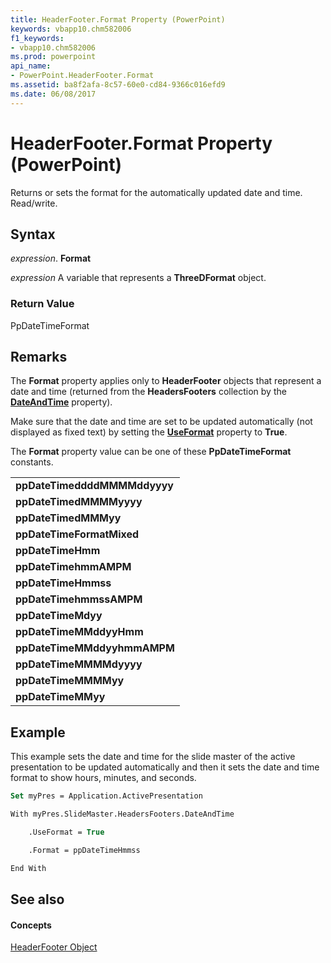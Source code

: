 ```yaml
---
title: HeaderFooter.Format Property (PowerPoint)
keywords: vbapp10.chm582006
f1_keywords:
- vbapp10.chm582006
ms.prod: powerpoint
api_name:
- PowerPoint.HeaderFooter.Format
ms.assetid: ba8f2afa-8c57-60e0-cd84-9366c016efd9
ms.date: 06/08/2017
---
```



# HeaderFooter.Format Property (PowerPoint)

Returns or sets the format for the automatically updated date and time. Read/write.


## Syntax

 _expression_. **Format**

 _expression_ A variable that represents a **ThreeDFormat** object.


### Return Value

PpDateTimeFormat


## Remarks

The  **Format** property applies only to **HeaderFooter** objects that represent a date and time (returned from the **HeadersFooters** collection by the **[DateAndTime](PowerPoint.HeadersFooters.DateAndTime.md)** property).

Make sure that the date and time are set to be updated automatically (not displayed as fixed text) by setting the  **[UseFormat](PowerPoint.HeaderFooter.UseFormat.md)** property to **True**.

The  **Format** property value can be one of these **PpDateTimeFormat** constants.


||
|:-----|
|**ppDateTimeddddMMMMddyyyy**|
|**ppDateTimedMMMMyyyy**|
|**ppDateTimedMMMyy**|
|**ppDateTimeFormatMixed**|
|**ppDateTimeHmm**|
|**ppDateTimehmmAMPM**|
|**ppDateTimeHmmss**|
|**ppDateTimehmmssAMPM**|
|**ppDateTimeMdyy**|
|**ppDateTimeMMddyyHmm**|
|**ppDateTimeMMddyyhmmAMPM**|
|**ppDateTimeMMMMdyyyy**|
|**ppDateTimeMMMMyy**|
|**ppDateTimeMMyy**|

## Example

This example sets the date and time for the slide master of the active presentation to be updated automatically and then it sets the date and time format to show hours, minutes, and seconds.


```vb
Set myPres = Application.ActivePresentation

With myPres.SlideMaster.HeadersFooters.DateAndTime

    .UseFormat = True

    .Format = ppDateTimeHmmss

End With
```


## See also


#### Concepts


[HeaderFooter Object](PowerPoint.HeaderFooter.md)

